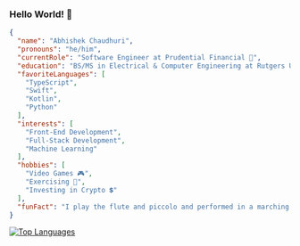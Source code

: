 ### Hello World! 👋

<!--
**Abhiek187/Abhiek187** is a ✨ _special_ ✨ repository because its `README.md` (this file) appears on your GitHub profile.

Here are some ideas to get you started:

- 🔭 I’m currently working on ...
- 🌱 I’m currently learning ...
- 👯 I’m looking to collaborate on ...
- 🤔 I’m looking for help with ...
- 💬 Ask me about ...
- 📫 How to reach me: ...
- 😄 Pronouns: ...
- ⚡ Fun fact: ...
-->

```json
{
  "name": "Abhishek Chaudhuri",
  "pronouns": "he/him",
  "currentRole": "Software Engineer at Prudential Financial 📱",
  "education": "BS/MS in Electrical & Computer Engineering at Rutgers University ⚡",
  "favoriteLanguages": [
    "TypeScript",
    "Swift",
    "Kotlin",
    "Python"
  ],
  "interests": [
    "Front-End Development",
    "Full-Stack Development",
    "Machine Learning"
  ],
  "hobbies": [
    "Video Games 🎮",
    "Exercising 💓",
    "Investing in Crypto 💲"
  ],
  "funFact": "I play the flute and piccolo and performed in a marching band. 🎼"
}
```

[![Top Languages](https://github-readme-stats.vercel.app/api/top-langs/?username=abhiek187&layout=compact&langs_count=8&theme=merko)](https://github.com/anuraghazra/github-readme-stats)
